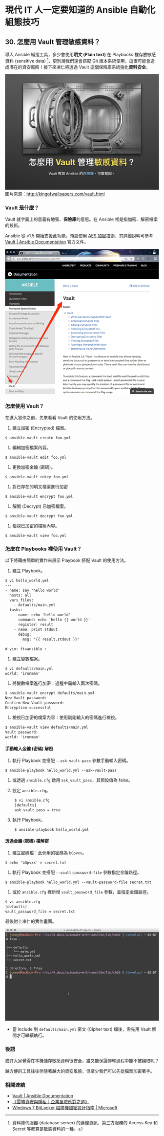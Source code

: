 # 現代 IT 人一定要知道的 Ansible 自動化組態技巧

## 30. 怎麼用 Vault 管理敏感資料？

導入 Ansible 組態工具，多少會使用**明文 (Plain text)** 在 Playbooks 裡存放敏感資料 (sensitive data) [^1]，更別說我們還會搭配 Git 版本系統使用，這很可能會造成潛在的資安風險！接下來凍仁將透過 Vault 這個保險庫系統強化**資料安全**。

![automate_with_ansible_practice-33.jpg](imgs/automate_with_ansible_practice-33.jpg)
圖片來源：http://kingofwallpapers.com/vault.html


### Vault 是什麼？

Vault 就字面上的意義有地窖、**保險庫**的意思。在 Ansible 裡是指加密、解密檔案的技術。

Ansible 從 v1.5 開始支援此功能，預設使用 [AES 加密技術][wikipedia_aes]，其詳細說明可參考 [Vault | Ansible Documentation][ansible_docs_vault] 官方文件。

![2016-12-30-ansible-vault-1.png](imgs/2016-12-30-ansible-vault-1.png)

[wikipedia_aes]: https://zh.wikipedia.org/zh-tw/高级加密标准
[ansible_docs_vault]: http://docs.ansible.com/ansible/playbooks_vault.html

### 怎麼使用 Vault？

在進入實作之前，先來看看 Vault 的使用方法。

1. 建立加密 (Encrypted) 檔案。

  ```
  $ ansible-vault create foo.yml
  ```

1. 編輯加密檔案內容。

  ```
  $ ansible-vault edit foo.yml
  ```

1. 更換加密金鑰 (密碼)。

  ```
  $ ansible-vault rekey foo.yml
  ```

1. 對已存在的明文檔案進行加密

  ```
  $ ansible-vault encrypt foo.yml
  ```

1. 解開 (Decrypt) 已加密檔案。

  ```
  $ ansible-vault decrypt foo.yml
  ```

1. 檢視已加密的檔案內容。

  ```
  $ ansible-vault view foo.yml
  ```

### 怎麼在 Playbooks 裡使用 Vault？

以下將藉由簡單的實作來展示 Playbook 搭配 Vault 的使用方法。

1. 建立 Playbook。

  ```
  $ vi hello_world.yml
  ---
  - name: say 'hello world'
    hosts: all
    vars_files:
      - defaults/main.yml
    tasks:
      - name: echo 'hello world'
        command: echo 'hello {{ world }}'
        register: result
      - name: print stdout
        debug:
          msg: "{{ result.stdout }}"
  
  # vim: ft=ansible :
  ```

1. 建立變數檔案。

  ```
  $ vi defaults/main.yml
  world: 'ironman'
  ```

1. 將變數檔案進行加密：過程中需輸入兩次密碼。

  ```
  $ ansible-vault encrypt defaults/main.yml
  New Vault password:
  Confirm New Vault password:
  Encryption successful
  ```

1. 檢視已加密的檔案內容：使用剛剛輸入的密碼進行檢視。

  ```
  $ ansible-vault view defaults/main.yml
  Vault password:
  world: 'ironman'
  ```

#### 手動輸入金鑰 (密碼) 解密

1. 執行 Playbook 並搭配 `--ask-vault-pass` 參數手動輸入密碼。

  ```
  $ ansible-playbook hello_world.yml --ask-vault-pass
  ```

1. 或透過 `ansible.cfg` 啟用 `ask_vault_pass`，其預設值為 false。

  1. 設定 `ansible.cfg`。

          $ vi ansible.cfg
          [defaults]
          ask_vault_pass = true

  1. 執行 Playbook。

          $ ansible-playbook hello_world.yml

#### 透過金鑰 (密碼) 檔解密

1. 建立密碼檔：此例用的密碼為 `bGpvxx`。

  ```
  $ echo 'bGpvxx' > secret.txt
  ```

1. 執行 Playbook 並搭配 `--vault-password-file` 參數指定金鑰路徑。

  ```
  $ ansible-playbook hello_world.yml --vault-password-file secret.txt
  ```

1. 或於 `ansible.cfg` 裡新增 `vault_password_file` 參數，並指定金鑰路徑。

  ```
  $ vi ansible.cfg
  [defaults]
  vault_password_file = secret.txt
  ```

最後附上凍仁的實作畫面。

![2016-12-30-ansible-vault-2.gif](imgs/2016-12-30-ansible-vault-2.gif)

- 當 include 到 `defaults/main.yml` 密文 (Cipher text) 檔後，需先用 Vault 解開才可繼續執行。


### 後語

或許大家覺得在本機儲存敏感資料很安全，誰又能保證傳輸過程中能不被竊取呢？

越方便的工具往往伴隨著越大的資安風險，但至少我們可以先從檔案加密著手。


### 相關連結

- [Vault | Ansible Documentation][ansible_docs_vault]
- [《雲端資安與隱私｜企業風險應對之道》][cloud_security_and_privacy]
- [Windows 7 BitLocker 磁碟機加密設計指南 | Microsoft][win7_bitlocker]

[ansible_docs_vault]: http://docs.ansible.com/ansible/playbooks_vault.html
[cloud_security_and_privacy]: http://books.gotop.com.tw/o_A270
[win7_bitlocker]: https://technet.microsoft.com/zh-tw/library/ee706536(v=ws.10).aspx


[^1]: 資料庫伺服器 (database server) 的連線資訊、第三方服務的 Access Key 和 Secret 等都算是敏感資料的一種。

